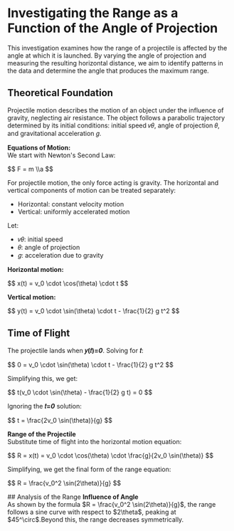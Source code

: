 # Investigating the Range as a Function of the Angle of Projection
This investigation examines how the range of a projectile is affected by the angle at which it is launched. By varying the angle of projection and measuring the resulting horizontal distance, we aim to identify patterns in the data and determine the angle that produces the maximum range.

## Theoretical Foundation
Projectile motion describes the motion of an object under the influence of gravity, neglecting air resistance. The object follows a parabolic trajectory determined by its initial conditions: initial speed 𝑣𝜃, angle of projection 𝜃, and gravitational acceleration 𝑔.

<b>Equations of Motion:</b><br />
We start with Newton's Second Law:
<p>$$ F = m \\a $$</p>

For projectile motion, the only force acting is gravity. The horizontal and vertical components of motion can be treated separately:<br />
- Horizontal: constant velocity motion
- Vertical: uniformly accelerated motion

Let:<br />
- 𝑣𝜃: initial speed
- 𝜃: angle of projection
- 𝑔: acceleration due to gravity

<b>Horizontal motion:</b><br />
<p>$$ x(t) = v_0 \cdot \cos(\theta) \cdot t $$</p>
<b>Vertical motion:</b><br />
<p>$$ y(t) = v_0 \cdot \sin(\theta) \cdot t - \frac{1}{2} g t^2 $$</p>

## Time of Flight
The projectile lands when <b>𝑦(𝑡)=<i>0</i></b>. Solving for <b>𝑡</b>:<br />
<p>$$ 0 = v_0 \cdot \sin(\theta) \cdot t - \frac{1}{2} g t^2 $$</p>
Simplifying this, we get:<br />
<p>$$ t(v_0 \cdot \sin(\theta) - \frac{1}{2} g t) = 0 $$</p>
Ignoring the <b>𝑡=<i>0</i></b> solution:<br />
<p>$$ t = \frac{2v_0 \sin(\theta)}{g} $$</p>
<b>Range of the Projectile</b><br />
Substitute time of flight into the horizontal motion equation:<br />
<p>$$ R = x(t) = v_0 \cdot \cos(\theta) \cdot \frac{g}{2v_0 \sin(\theta)} $$</p>
Simplifying, we get the final form of the range equation:<br />
<p>$$ R = \frac{v_0^2 \sin(2\theta)}{g} $$</p>
## Analysis of the Range
<b>Influence of Angle</b><br />
As shown by the formula $R = \frac{v_0^2 \sin(2\theta)}{g}$, the range follows a sine curve with respect to $2\theta$, peaking at $45^\circ$.Beyond this, the range decreases symmetrically.
